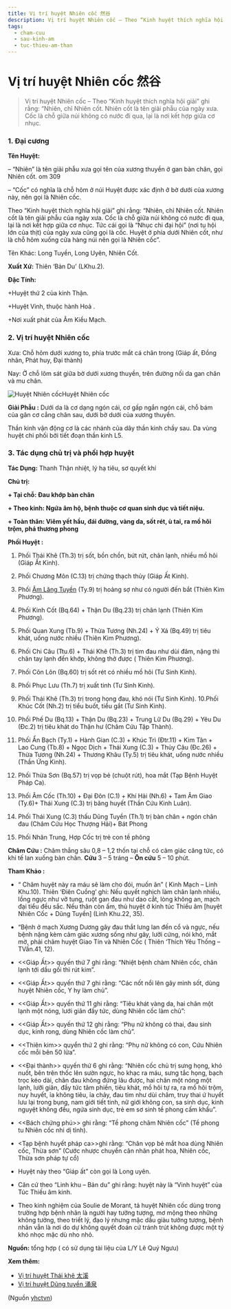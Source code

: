 ```yaml
---
title: Vị trí huyệt Nhiên cốc 然谷
description: Vị trí huyệt Nhiên cốc – Theo “Kinh huyệt thích nghĩa hội giải” ghi rằng- “Nhiên, chỉ Nhiên cốt. Nhiên cốt là tên giải phẫu của ngày xưa. Cốc là chỗ giữa núi không có nước đi qua, lại là nơi kết hợp giữa cơ nhục.
tags:
  - cham-cuu
  - sau-kinh-am
  - tuc-thieu-am-than
---
```


# Vị trí huyệt Nhiên cốc 然谷 

> Vị trí huyệt Nhiên cốc – Theo “Kinh huyệt thích nghĩa hội giải” ghi rằng: “Nhiên, chỉ Nhiên cốt. Nhiên cốt là tên giải phẫu của ngày xưa. Cốc là chỗ giữa núi không có nước đi qua, lại là nơi kết hợp giữa cơ nhục.

### 1. Đại cương

**Tên Huyệt:**

– “Nhiên” là tên giải phẫu xưa gọi tên của xương thuyền ở gan bàn chân, gọi Nhiên cốt. om 309

– “Cốc” có nghĩa là chỗ hõm ở núi Huyệt được xác định ở bờ dưới của xương này, nên gọi là Nhiên cốc.

Theo “Kinh huyệt thích nghĩa hội giải” ghi rằng: “Nhiên, chỉ Nhiên cốt. Nhiên cốt là tên giải phẫu của ngày xưa. Cốc là chỗ giữa núi không có nước đi qua, lại là nơi kết hợp giữa cơ nhục. Tức cái gọi là “Nhục chi đại hội” (nơi tụ hội lớn của thịt) của ngày xưa cũng gọi là cốc. Huyệt ở phía dưới Nhiên cốt, như là chỗ hõm xuống cửa hàng núi nên gọi là Nhiên cốc”. 

Tên Khác: Long Tuyền, Long Uyên, Nhiên Cốt.

**Xuất Xứ:** Thiên ‘Bản Du’ (LKhu.2).

**Đặc Tính:**

+Huyệt thứ 2 của kinh Thận.

+Huyệt Vinh, thuộc hành Hoả .

+Nơi xuất phát của Âm Kiều Mạch.

### 2. Vị trí huyệt Nhiên cốc

Xưa: Chỗ hõm dưới xương to, phía trước mắt cá chân trong (Giáp ất, Đồng nhân, Phát huy, Đại thành)

Nay: Ở chỗ lõm sát giữa bờ dưới xương thuyền, trên đường nối da gan chân và mu chân.

![Huyệt Nhiên cốc](/imgs/yhctvn/huyet-nhien-coc.jpg)Huyệt Nhiên cốc

**Giải Phẫu :** Dưới da là cơ dạng ngón cái, cơ gấp ngắn ngón cái, chỗ bám của gân cơ cẳng chân sau, dưới bờ dưới của xương thuyền.

Thần kinh vận động cơ là các nhánh của dây thần kinh chầy sau. Da vùng huyệt chi phối bởi tiết đoạn thần kinh L5.

### 3. Tác dụng chủ trị và phối hợp huyệt

**Tác Dụng:** Thanh Thận nhiệt, lý hạ tiêu, sơ quyết khí

**Chủ trị:** 

**+ Tại chỗ: Đau khớp bàn chân** 

**+ Theo kinh: Ngứa âm hộ, bệnh thuộc cơ quan sinh dục và tiết niệu.** 

**+ Toàn thân: Viêm yết hầu, đái đường, vàng da, sốt rét, ù tai, ra mồ hôi trộm, phá thương phong**

**Phối Huyệt :**

1. Phối Thái Khê (Th.3) trị sốt, bồn chồn, bứt rứt, chân lạnh, nhiều mồ hôi (Giáp Ất Kinh).
2. Phối Chương Môn (C.13) trị chứng thạch thủy (Giáp Ất Kinh).
3. Phối [Âm Lăng Tuyền](/yhctvn/vi-tri-huyet-am-lang-tuyen-%e9%98%b4%e9%99%b5%e6%b3%89) (Ty.9) trị hoảng sợ như có người đến bắt (Thiên Kim Phương).
4. Phối Kinh Cốt (Bq.64) + Thận Du (Bq.23) trị chân lạnh (Thiên Kim Phương).
5. Phối Quan Xung (Tb.9) + Thừa Tương (Nh.24) + Ý Xá (Bq.49) trị tiêu khát, uống nước nhiều (Thiên Kim Phương).
6. Phối Chi Câu (Ttu.6) + Thái Khê (Th.3) trị tim đau như dùi đâm, nặng thì chân tay lạnh đến khớp, không thở được ( Thiên Kim Phương).
7. Phối Côn Lôn (Bq.60) trị sốt rét có nhiều mồ hôi (Tư Sinh Kinh).
8. Phối Phục Lưu (Th.7) trị xuất tinh (Tư Sinh Kinh).
9. Phối Thái Khê (Th.3) trị trong họng đau, khó nói (Tư Sinh Kinh). 10.Phối Khúc Cốt (Nh.2) trị tiểu buốt, tiểu gắt (Tư Sinh Kinh).
10. Phối Phế Du (Bq.13) + Thận Du (Bq.23) + Trung Lữ Du (Bq.29) + Yêu Du (Đc.2) trị tiêu khát do Thận hư (Châm Cứu Tập Thành).
11. Phối Ẩn Bạch (Ty.1) + Hành Gian (C.3) + Khúc Trì (Đtr.11) + Kim Tân + Lao Cung (Tb.8) + Ngọc Dịch + Thái Xung (C.3) + Thủy Câu (Đc.26) + Thừa Tương (Nh.24) + Thương Khâu (Ty.5) trị tiêu khát, uống nước nhiều (Thần Ứng Kinh).
12. Phối Thừa Sơn (Bq.57) trị vọp bẻ (chuột rút), hoa mắt (Tạp Bệnh Huyệt Pháp Ca).
13. Phối Âm Cốc (Th.10) + Đại Đôn (C.1) + Khí Hải (Nh.6) + Tam Âm Giao (Ty.6)+ Thái Xung (C.3) trị băng huyết (Thần Cứu Kinh Luân).

15. Phối Thái Xung (C.3) thấu Dũng Tuyền (Th.1) trị bàn chân + ngón chân đau (Châm Cứu Học Thượng Hải)+ Bát Phong
16. Phối Nhân Trung, Hợp Cốc trị trẻ con tề phông

**Châm Cứu :** Châm thẳng sâu 0,8 – 1,2 thốn tại chỗ có cảm giác căng tức, có khi tế lan xuống bàn chân. **Cứu** 3 – 5 tráng – **Ôn cứu** 5 – 10 phút.

**Tham Khảo :**

+ “ Châm huyệt này ra máu sẽ làm cho đói, muốn ăn” ( Kinh Mạch – Linh Khu.10). Thiên ‘Điên Cuồng’ ghi: Nếu quyết nghịch làm chân lạnh nhiều, lồng ngực như vỡ tung, ruột gan đau như dao cắt, lòng không an, mạch đại tiểu đều sắc. Nếu thân còn ấm, thủ huyệt ở kinh túc Thiếu âm [huyệt Nhiên Cốc + Dũng Tuyền] (Linh Khu.22, 35).

+ “Bệnh ở mạch Xương Dương gây đau thắt lưng lan đến cổ và ngực, nếu bệnh nặng kèm cảm giác xương sống như gãy, lưỡi cứng, nói khó, mắt mờ, phải châm huyệt Giao Tín và Nhiên Cốc ( Thiên ‘Thích Yêu Thống – TVấn.41, 12).

 + <<Giáp Ất>> quyến thứ 7 ghi rằng: “Nhiệt bệnh chàm Nhiên cốc, chân lạnh tới dầu gối thì rút kim”. 

 + <<Giáp Ất>> quyến thứ 7 ghi rằng: “Các nốt nổi lên gây mình sốt, dùng huyệt Nhiên cốc, Y hy làm chủ”. 

 + <<Giáp Ất>> quyến thứ 11 ghi rằng: “Tiêu khát vàng da, hai chân một lạnh một nóng, lưới giãn đầy tức, dùng Nhiên cốc làm chủ”:

 + <<Giáp Ất>> quyến thứ 12 ghi rằng: “Phụ nữ không có thai, đau sinh dục, kinh rong, dùng Nhiên cốc làm chủ”. 

 + <<Thiên kim>> quyển thứ 2 ghi rằng: “Phụ nữ không có con, Cứu Nhiên cốc mỗi bên 50 lửa”.

 + <<Đại thành>> quyến thứ 6 ghi rằng: “Nhiên cốc chủ trị sưng họng, khó nuốt, bên trên thốc lên sườn ngực, ho khạc ra máu, sưng tắc họng, bạch trọc kéo dài, chân đau không đứng lâu được, hai chân một nóng một lạnh, lưỡi giãn, đầy tức tâm phiền, tiêu khát, mồ hôi tự ra, ra mồ hôi trộm, nuy huyết, ỉa không tiêu, ỉa chảy, đau tim như dùi châm, truy thai ứ huyết lưu lại trong bụng, nam giới tiết tinh, nữ giới không con, sa sinh dục, kinh nguyệt không đều, ngứa sinh dục, trẻ em sơ sinh tề phong cấm khẩu”. 

 + <<Bách chứng phú>> ghi rằng: “Tề phong châm Nhiên cốc” (Tề phong tu Nhiên cốc nhi dị tỉnh). 

 + <Tạp bệnh huyết pháp ca>>ghi rằng: “Chân vọp bẻ mắt hoa dùng Nhiên cốc, Thừa sơn” (Cước nhược chuyển cân nhãn phát hoa, Nhiên cốc, Thừa sơn pháp tự cổ) 

 + Huyệt này theo “Giáp ất” còn gọi là Long uyên. 

 + Căn cứ theo “Linh khu – Bản du” ghi rằng: huyệt này là “Vinh huyệt” của Túc Thiếu âm kinh. 

 + Theo kinh nghiệm của Soulie de Morant, tả huyệt Nhiên cốc dùng trong trường hợp bệnh nhân là người hay tưởng tượng, mơ mộng theo những không tưởng, theo triết lý, đạo lý nhưng mặc dầu giàu tưởng tượng, bệnh nhân vẫn là nơi do dự không quyết đoán cứ tránh trút không được một tý khó nhọc mặc dù nho nhỏ.

**Nguồn:** tổng hợp ( có sử dụng tài liệu của L/Y Lê Quý Ngưu)

**Xem thêm:**

* [Vị trí huyệt Thái khê 太溪](/yhctvn/vi-tri-huyet-thai-khe-%e5%a4%aa%e6%ba%aa)
* [Vị trí huyệt Dũng tuyền 涌泉](/yhctvn/vi-tri-huyet-dung-tuyen-%e6%b6%8c%e6%b3%89)

(Nguồn <a href="https://yhctvn.com/vi-tri-huyet-nhien-coc-然谷/" target="_blank">yhctvn</a>)
